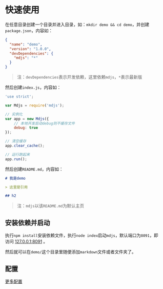 # 快速使用

在任意目录创建一个目录并进入目录，如：`mkdir demo && cd demo`，并创建`package.json`，内容如：

```json
{
  "name": "demo",
  "version": "1.0.0",
  "devDependencies": {
    "mdjs": "*"
  }
}
```

> 注：`devDependencies`表示开发依赖，这里依赖`mdjs`，`*`表示最新版

然后创建`index.js`，内容如：

```js
'use strict';

var Mdjs = require('mdjs');

// 实例化
var app = new Mdjs({
    // 本地开发启动debug则不缓存文件
    debug: true
});

// 清空缓存
app.clear_cache();

// 运行跑起来
app.run();
```

然后创建`README.md`，内容如：

```markdown
# 我是demo

> 这里是引用

## h2
```

> 注：`mdjs`以该`README.md`为默认主页

## 安装依赖并启动

执行`npm install`安装依赖文件，执行`node index`启动`mdjs`，默认端口为`8091`，即访问 [127.0.0.1:8091](http://127.0.0.1:8091/) 。

然后就可以在`demo/`这个目录里随便添加`markdown`文件或者文件夹了。

## 配置

[更多配置](../options.md)